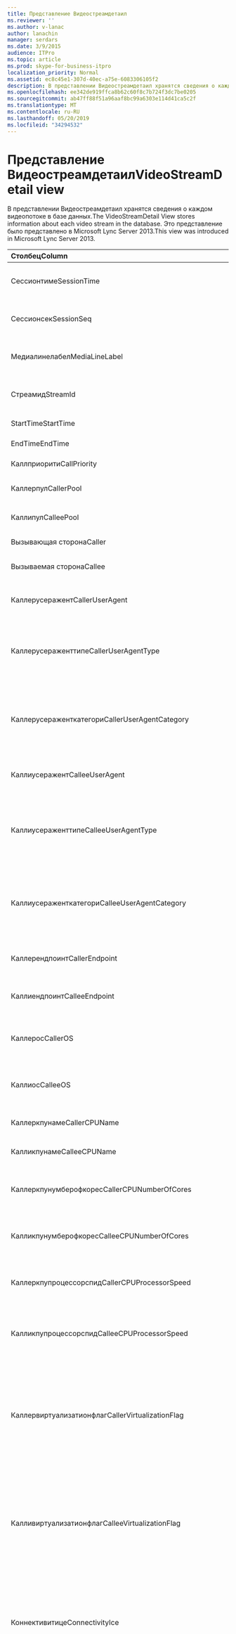 ```yaml
---
title: Представление Видеостреамдетаил
ms.reviewer: ''
ms.author: v-lanac
author: lanachin
manager: serdars
ms.date: 3/9/2015
audience: ITPro
ms.topic: article
ms.prod: skype-for-business-itpro
localization_priority: Normal
ms.assetid: ec8c45e1-307d-40ec-a75e-6083306105f2
description: В представлении Видеостреамдетаил хранятся сведения о каждом видеопотоке в базе данных. Это представление было представлено в Microsoft Lync Server 2013.
ms.openlocfilehash: ee342de919ffca8b62c60f8c7b724f3dc7be0205
ms.sourcegitcommit: ab47ff88f51a96aaf8bc99a6303e114d41ca5c2f
ms.translationtype: MT
ms.contentlocale: ru-RU
ms.lasthandoff: 05/20/2019
ms.locfileid: "34294532"
---
```

# <a name="videostreamdetail-view"></a><span data-ttu-id="116f9-104">Представление Видеостреамдетаил</span><span class="sxs-lookup"><span data-stu-id="116f9-104">VideoStreamDetail view</span></span>
 
<span data-ttu-id="116f9-105">В представлении Видеостреамдетаил хранятся сведения о каждом видеопотоке в базе данных.</span><span class="sxs-lookup"><span data-stu-id="116f9-105">The VideoStreamDetail View stores information about each video stream in the database.</span></span> <span data-ttu-id="116f9-106">Это представление было представлено в Microsoft Lync Server 2013.</span><span class="sxs-lookup"><span data-stu-id="116f9-106">This view was introduced in Microsoft Lync Server 2013.</span></span>
  
|<span data-ttu-id="116f9-107">**Столбец**</span><span class="sxs-lookup"><span data-stu-id="116f9-107">**Column**</span></span>|<span data-ttu-id="116f9-108">**Тип данных**</span><span class="sxs-lookup"><span data-stu-id="116f9-108">**Data Type**</span></span>|<span data-ttu-id="116f9-109">**Описание**</span><span class="sxs-lookup"><span data-stu-id="116f9-109">**Description**</span></span>|
|:-----|:-----|:-----|
|<span data-ttu-id="116f9-110">Сессионтиме</span><span class="sxs-lookup"><span data-stu-id="116f9-110">SessionTime</span></span>  <br/> |<span data-ttu-id="116f9-111">datetime</span><span class="sxs-lookup"><span data-stu-id="116f9-111">datetime</span></span>  <br/> |<span data-ttu-id="116f9-112">На которую ссылается [Таблица медиалине](medialine-0.md).</span><span class="sxs-lookup"><span data-stu-id="116f9-112">Referenced from the [MediaLine table](medialine-0.md).</span></span>  <br/> |
|<span data-ttu-id="116f9-113">Сессионсек</span><span class="sxs-lookup"><span data-stu-id="116f9-113">SessionSeq</span></span>  <br/> |<span data-ttu-id="116f9-114">целое</span><span class="sxs-lookup"><span data-stu-id="116f9-114">int</span></span>  <br/> |<span data-ttu-id="116f9-115">На которую ссылается [Таблица медиалине](medialine-0.md).</span><span class="sxs-lookup"><span data-stu-id="116f9-115">Referenced from the [MediaLine table](medialine-0.md).</span></span>  <br/> |
|<span data-ttu-id="116f9-116">Медиалинелабел</span><span class="sxs-lookup"><span data-stu-id="116f9-116">MediaLineLabel</span></span>  <br/> |<span data-ttu-id="116f9-117">tinyint</span><span class="sxs-lookup"><span data-stu-id="116f9-117">tinyint</span></span>  <br/> |<span data-ttu-id="116f9-118">На которую ссылается [Таблица медиалине](medialine-0.md).</span><span class="sxs-lookup"><span data-stu-id="116f9-118">Referenced from the [MediaLine table](medialine-0.md).</span></span>  <br/> |
|<span data-ttu-id="116f9-119">Стреамид</span><span class="sxs-lookup"><span data-stu-id="116f9-119">StreamId</span></span>  <br/> |<span data-ttu-id="116f9-120">целое</span><span class="sxs-lookup"><span data-stu-id="116f9-120">int</span></span>  <br/> |<span data-ttu-id="116f9-121">Уникальный идентификатор в строке мультимедиа.</span><span class="sxs-lookup"><span data-stu-id="116f9-121">Unique ID within a media line.</span></span>  <br/> |
|<span data-ttu-id="116f9-122">StartTime</span><span class="sxs-lookup"><span data-stu-id="116f9-122">StartTime</span></span>  <br/> |<span data-ttu-id="116f9-123">datetime</span><span class="sxs-lookup"><span data-stu-id="116f9-123">datetime</span></span>  <br/> |<span data-ttu-id="116f9-124">Время начала сеанса.</span><span class="sxs-lookup"><span data-stu-id="116f9-124">Start time of the session.</span></span>  <br/> |
|<span data-ttu-id="116f9-125">EndTime</span><span class="sxs-lookup"><span data-stu-id="116f9-125">EndTime</span></span>  <br/> |<span data-ttu-id="116f9-126">datetime</span><span class="sxs-lookup"><span data-stu-id="116f9-126">datetime</span></span>  <br/> |<span data-ttu-id="116f9-127">Время окончания сеанса.</span><span class="sxs-lookup"><span data-stu-id="116f9-127">End time of the session.</span></span>  <br/> |
|<span data-ttu-id="116f9-128">Каллприорити</span><span class="sxs-lookup"><span data-stu-id="116f9-128">CallPriority</span></span>  <br/> |<span data-ttu-id="116f9-129">целое</span><span class="sxs-lookup"><span data-stu-id="116f9-129">int</span></span>  <br/> |<span data-ttu-id="116f9-130">Приоритет звонка.</span><span class="sxs-lookup"><span data-stu-id="116f9-130">Priority of the call.</span></span>  <br/> |
|<span data-ttu-id="116f9-131">Каллерпул</span><span class="sxs-lookup"><span data-stu-id="116f9-131">CallerPool</span></span>  <br/> |<span data-ttu-id="116f9-132">nvarchar(256)</span><span class="sxs-lookup"><span data-stu-id="116f9-132">nvarchar(256)</span></span>  <br/> |<span data-ttu-id="116f9-133">Полное доменное имя пула вызывающего абонента.</span><span class="sxs-lookup"><span data-stu-id="116f9-133">Caller pool FQDN.</span></span>  <br/> |
|<span data-ttu-id="116f9-134">Каллипул</span><span class="sxs-lookup"><span data-stu-id="116f9-134">CalleePool</span></span>  <br/> |<span data-ttu-id="116f9-135">nvarchar(256)</span><span class="sxs-lookup"><span data-stu-id="116f9-135">nvarchar(256)</span></span>  <br/> |<span data-ttu-id="116f9-136">Полное доменное имя пула вызываемых абонентов.</span><span class="sxs-lookup"><span data-stu-id="116f9-136">Callee pool FQDN.</span></span>  <br/> |
|<span data-ttu-id="116f9-137">Вызывающая сторона</span><span class="sxs-lookup"><span data-stu-id="116f9-137">Caller</span></span>  <br/> |<span data-ttu-id="116f9-138">nvarchar (450)</span><span class="sxs-lookup"><span data-stu-id="116f9-138">nvarchar(450)</span></span>  <br/> |<span data-ttu-id="116f9-139">URI вызывающего абонента.</span><span class="sxs-lookup"><span data-stu-id="116f9-139">Caller's URI.</span></span>  <br/> |
|<span data-ttu-id="116f9-140">Вызываемая сторона</span><span class="sxs-lookup"><span data-stu-id="116f9-140">Callee</span></span>  <br/> |<span data-ttu-id="116f9-141">nvarchar (450)</span><span class="sxs-lookup"><span data-stu-id="116f9-141">nvarchar(450)</span></span>  <br/> |<span data-ttu-id="116f9-142">Универсальный код ресурса (URI) вызываемого абонента.</span><span class="sxs-lookup"><span data-stu-id="116f9-142">Callee's URI.</span></span>  <br/> |
|<span data-ttu-id="116f9-143">Каллерусеражент</span><span class="sxs-lookup"><span data-stu-id="116f9-143">CallerUserAgent</span></span>  <br/> |<span data-ttu-id="116f9-144">nvarchar(256)</span><span class="sxs-lookup"><span data-stu-id="116f9-144">nvarchar(256)</span></span>  <br/> |<span data-ttu-id="116f9-145">Строка агента пользователя вызывающего абонента.</span><span class="sxs-lookup"><span data-stu-id="116f9-145">Caller's user agent string.</span></span>  <br/> |
|<span data-ttu-id="116f9-146">Каллерусераженттипе</span><span class="sxs-lookup"><span data-stu-id="116f9-146">CallerUserAgentType</span></span>  <br/> |<span data-ttu-id="116f9-147">smallint</span><span class="sxs-lookup"><span data-stu-id="116f9-147">smallint</span></span>  <br/> |<span data-ttu-id="116f9-148">Тип агента пользователя вызывающего абонента.</span><span class="sxs-lookup"><span data-stu-id="116f9-148">Type of caller's user agent.</span></span> <span data-ttu-id="116f9-149">Дополнительные сведения приведены в [таблице UserAgent](useragent.md) .</span><span class="sxs-lookup"><span data-stu-id="116f9-149">See the [UserAgent table](useragent.md) for details.</span></span> <br/> |
|<span data-ttu-id="116f9-150">Каллерусераженткатегори</span><span class="sxs-lookup"><span data-stu-id="116f9-150">CallerUserAgentCategory</span></span>  <br/> |<span data-ttu-id="116f9-151">nvarchar (64)</span><span class="sxs-lookup"><span data-stu-id="116f9-151">nvarchar(64)</span></span>  <br/> |<span data-ttu-id="116f9-152">Категория агента пользователя вызывающего абонента.</span><span class="sxs-lookup"><span data-stu-id="116f9-152">Category of caller's user agent.</span></span> <span data-ttu-id="116f9-153">Подробнее смотрите [таблицу усеражентдеф (QoE)](useragentdef-qoe.md) .</span><span class="sxs-lookup"><span data-stu-id="116f9-153">See the [UserAgentDef table (QoE)](useragentdef-qoe.md) for details.</span></span> <br/> |
|<span data-ttu-id="116f9-154">Каллиусеражент</span><span class="sxs-lookup"><span data-stu-id="116f9-154">CalleeUserAgent</span></span>  <br/> |<span data-ttu-id="116f9-155">nvarchar(256)</span><span class="sxs-lookup"><span data-stu-id="116f9-155">nvarchar(256)</span></span>  <br/> |<span data-ttu-id="116f9-156">Строка агента пользователя вызываемого абонента.</span><span class="sxs-lookup"><span data-stu-id="116f9-156">Callee's user agent string.</span></span>  <br/> |
|<span data-ttu-id="116f9-157">Каллиусераженттипе</span><span class="sxs-lookup"><span data-stu-id="116f9-157">CalleeUserAgentType</span></span>  <br/> |<span data-ttu-id="116f9-158">smallint</span><span class="sxs-lookup"><span data-stu-id="116f9-158">smallint</span></span>  <br/> |<span data-ttu-id="116f9-159">Тип агента пользователя, вызываемого абонентом.</span><span class="sxs-lookup"><span data-stu-id="116f9-159">Type of callee's user agent.</span></span> <span data-ttu-id="116f9-160">Сведения о том, как это узнать, вы увидите в [таблице UserAgent](useragent.md) .</span><span class="sxs-lookup"><span data-stu-id="116f9-160">See the [UserAgent table](useragent.md) for information.</span></span> <br/> |
|<span data-ttu-id="116f9-161">Каллиусераженткатегори</span><span class="sxs-lookup"><span data-stu-id="116f9-161">CalleeUserAgentCategory</span></span>  <br/> |<span data-ttu-id="116f9-162">nvarchar (64)</span><span class="sxs-lookup"><span data-stu-id="116f9-162">nvarchar(64)</span></span>  <br/> |<span data-ttu-id="116f9-163">Категория агента пользователя вызываемого абонента.</span><span class="sxs-lookup"><span data-stu-id="116f9-163">Category of callee's user agent.</span></span> <span data-ttu-id="116f9-164">Для получения сведений о Усеражентдеф ознакомьтесь с [таблицей (QoE)](useragentdef-qoe.md) .</span><span class="sxs-lookup"><span data-stu-id="116f9-164">See the [UserAgentDef table (QoE)](useragentdef-qoe.md) for information.</span></span> <br/> |
|<span data-ttu-id="116f9-165">Каллерендпоинт</span><span class="sxs-lookup"><span data-stu-id="116f9-165">CallerEndpoint</span></span>  <br/> |<span data-ttu-id="116f9-166">nvarchar(256)</span><span class="sxs-lookup"><span data-stu-id="116f9-166">nvarchar(256)</span></span>  <br/> |<span data-ttu-id="116f9-167">Имя конечной точки вызывающего абонента.</span><span class="sxs-lookup"><span data-stu-id="116f9-167">Caller's endpoint name.</span></span>  <br/> |
|<span data-ttu-id="116f9-168">Каллиендпоинт</span><span class="sxs-lookup"><span data-stu-id="116f9-168">CalleeEndpoint</span></span>  <br/> |<span data-ttu-id="116f9-169">nvarchar(256)</span><span class="sxs-lookup"><span data-stu-id="116f9-169">nvarchar(256)</span></span>  <br/> |<span data-ttu-id="116f9-170">Имя конечной точки вызываемого абонента.</span><span class="sxs-lookup"><span data-stu-id="116f9-170">Callee's endpoint name.</span></span>  <br/> |
|<span data-ttu-id="116f9-171">Каллерос</span><span class="sxs-lookup"><span data-stu-id="116f9-171">CallerOS</span></span>  <br/> |<span data-ttu-id="116f9-172">nvarchar(128</span><span class="sxs-lookup"><span data-stu-id="116f9-172">nvarchar(128)</span></span>  <br/> |<span data-ttu-id="116f9-173">Операционная система (ОС) конечной точки вызывающего абонента.</span><span class="sxs-lookup"><span data-stu-id="116f9-173">Operating system (OS) of the caller's endpoint.</span></span>  <br/> |
|<span data-ttu-id="116f9-174">Каллиос</span><span class="sxs-lookup"><span data-stu-id="116f9-174">CalleeOS</span></span>  <br/> |<span data-ttu-id="116f9-175">nvarchar(128</span><span class="sxs-lookup"><span data-stu-id="116f9-175">nvarchar(128)</span></span>  <br/> |<span data-ttu-id="116f9-176">Операционная система (ОС) конечной точки вызываемого абонента.</span><span class="sxs-lookup"><span data-stu-id="116f9-176">Operating system (OS) of the callee's endpoint.</span></span>  <br/> |
|<span data-ttu-id="116f9-177">Каллеркпунаме</span><span class="sxs-lookup"><span data-stu-id="116f9-177">CallerCPUName</span></span>  <br/> |<span data-ttu-id="116f9-178">nvarchar(128</span><span class="sxs-lookup"><span data-stu-id="116f9-178">nvarchar(128)</span></span>  <br/> |<span data-ttu-id="116f9-179">Имя ЦП конечной точки вызывающего абонента.</span><span class="sxs-lookup"><span data-stu-id="116f9-179">CPU name of the caller's endpoint.</span></span>  <br/> |
|<span data-ttu-id="116f9-180">Калликпунаме</span><span class="sxs-lookup"><span data-stu-id="116f9-180">CalleeCPUName</span></span>  <br/> |<span data-ttu-id="116f9-181">nvarchar(128</span><span class="sxs-lookup"><span data-stu-id="116f9-181">nvarchar(128)</span></span>  <br/> |<span data-ttu-id="116f9-182">Имя ЦП конечной точки вызываемого абонента.</span><span class="sxs-lookup"><span data-stu-id="116f9-182">CPU name of the callee's endpoint.</span></span>  <br/> |
|<span data-ttu-id="116f9-183">Каллеркпунумберофкорес</span><span class="sxs-lookup"><span data-stu-id="116f9-183">CallerCPUNumberOfCores</span></span>  <br/> |<span data-ttu-id="116f9-184">smallint</span><span class="sxs-lookup"><span data-stu-id="116f9-184">smallint</span></span>  <br/> |<span data-ttu-id="116f9-185">Количество ядер ЦП конечной точки вызывающего абонента.</span><span class="sxs-lookup"><span data-stu-id="116f9-185">Number of CPU cores of the caller's endpoint.</span></span>  <br/> |
|<span data-ttu-id="116f9-186">Калликпунумберофкорес</span><span class="sxs-lookup"><span data-stu-id="116f9-186">CalleeCPUNumberOfCores</span></span>  <br/> |<span data-ttu-id="116f9-187">smallint</span><span class="sxs-lookup"><span data-stu-id="116f9-187">smallint</span></span>  <br/> |<span data-ttu-id="116f9-188">Количество ядер ЦП конечной точки вызываемого абонента.</span><span class="sxs-lookup"><span data-stu-id="116f9-188">Number of CPU cores of the callee's endpoint.</span></span>  <br/> |
|<span data-ttu-id="116f9-189">Каллеркпупроцессорспид</span><span class="sxs-lookup"><span data-stu-id="116f9-189">CallerCPUProcessorSpeed</span></span>  <br/> |<span data-ttu-id="116f9-190">целое</span><span class="sxs-lookup"><span data-stu-id="116f9-190">int</span></span>  <br/> |<span data-ttu-id="116f9-191">Частота процессора конечной точки вызывающего абонента.</span><span class="sxs-lookup"><span data-stu-id="116f9-191">CPU processor speed of the caller's endpoint.</span></span>  <br/> |
|<span data-ttu-id="116f9-192">Калликпупроцессорспид</span><span class="sxs-lookup"><span data-stu-id="116f9-192">CalleeCPUProcessorSpeed</span></span>  <br/> |<span data-ttu-id="116f9-193">целое</span><span class="sxs-lookup"><span data-stu-id="116f9-193">int</span></span>  <br/> |<span data-ttu-id="116f9-194">Тактовая частота процессора на конечной точке вызываемого абонента.</span><span class="sxs-lookup"><span data-stu-id="116f9-194">CPU processor speed of the callee's endpoint.</span></span>  <br/> |
|<span data-ttu-id="116f9-195">Каллервиртуализатионфлаг</span><span class="sxs-lookup"><span data-stu-id="116f9-195">CallerVirtualizationFlag</span></span>  <br/> |<span data-ttu-id="116f9-196">tinyint</span><span class="sxs-lookup"><span data-stu-id="116f9-196">tinyint</span></span>  <br/> |<span data-ttu-id="116f9-197">Указывает, работает ли система вызывающего абонента в виртуализованной среде.</span><span class="sxs-lookup"><span data-stu-id="116f9-197">Indicates whether the caller's system is running in a virtualized environment.</span></span> <span data-ttu-id="116f9-198">Дополнительные сведения приведены в [таблице конечная точка](endpoint.md) .</span><span class="sxs-lookup"><span data-stu-id="116f9-198">See the [Endpoint table](endpoint.md) for more information.</span></span> <br/> |
|<span data-ttu-id="116f9-199">Калливиртуализатионфлаг</span><span class="sxs-lookup"><span data-stu-id="116f9-199">CalleeVirtualizationFlag</span></span>  <br/> |<span data-ttu-id="116f9-200">tinyint</span><span class="sxs-lookup"><span data-stu-id="116f9-200">tinyint</span></span>  <br/> |<span data-ttu-id="116f9-201">Указывает, работает ли система вызываемого абонента в виртуализованной среде.</span><span class="sxs-lookup"><span data-stu-id="116f9-201">Indicates whether the callee's system is running in a virtualized environment.</span></span> <span data-ttu-id="116f9-202">Дополнительные сведения приведены в [таблице конечная точка](endpoint.md) .</span><span class="sxs-lookup"><span data-stu-id="116f9-202">See the [Endpoint table](endpoint.md) for more information.</span></span> <br/> |
|<span data-ttu-id="116f9-203">Коннективитице</span><span class="sxs-lookup"><span data-stu-id="116f9-203">ConnectivityIce</span></span>  <br/> |<span data-ttu-id="116f9-204">tinyint</span><span class="sxs-lookup"><span data-stu-id="116f9-204">tinyint</span></span>  <br/> |<span data-ttu-id="116f9-205">Сведения о пути к носителю, например прямая или ретранслируемая.</span><span class="sxs-lookup"><span data-stu-id="116f9-205">Information about media path, such as direct or relayed.</span></span> <span data-ttu-id="116f9-206">Для получения дополнительных сведений ознакомьтесь с [таблицей медиалине](medialine-0.md) .</span><span class="sxs-lookup"><span data-stu-id="116f9-206">See the [MediaLine table](medialine-0.md) for more information.</span></span> <br/> |
|<span data-ttu-id="116f9-207">Каллерицеварнингфлагс</span><span class="sxs-lookup"><span data-stu-id="116f9-207">CallerIceWarningFlags</span></span>  <br/> |<span data-ttu-id="116f9-208">целое</span><span class="sxs-lookup"><span data-stu-id="116f9-208">int</span></span>  <br/> |<span data-ttu-id="116f9-209">Сведения о процессе интерактивной установки подключения (ICE), описанные в разделе Флаги BITS для вызывающего абонента.</span><span class="sxs-lookup"><span data-stu-id="116f9-209">Information about Interactive Connectivity Establishment (ICE) process described in bits flags for the caller.</span></span> <span data-ttu-id="116f9-210">Подробности можно найти в спецификации серверного протокола контроля качества обслуживания.</span><span class="sxs-lookup"><span data-stu-id="116f9-210">For details, refer to the Quality of Experience Monitoring Server Protocol Specification.</span></span>  <br/> |
|<span data-ttu-id="116f9-211">Каллиицеварнингфлагс</span><span class="sxs-lookup"><span data-stu-id="116f9-211">CalleeIceWarningFlags</span></span>  <br/> |<span data-ttu-id="116f9-212">целое</span><span class="sxs-lookup"><span data-stu-id="116f9-212">int</span></span>  <br/> |<span data-ttu-id="116f9-213">Сведения о процессе установки интерактивной связи (ICE), описанные в флагах BITS для вызываемого абонента.</span><span class="sxs-lookup"><span data-stu-id="116f9-213">Information about Interactive Connectivity Establishment (ICE) process described in bits flags for the callee.</span></span> <span data-ttu-id="116f9-214">Подробности можно найти в спецификации серверного протокола контроля качества обслуживания.</span><span class="sxs-lookup"><span data-stu-id="116f9-214">For details, refer to the Quality of Experience Monitoring Server Protocol Specification.</span></span>  <br/> |
|<span data-ttu-id="116f9-215">Transport</span><span class="sxs-lookup"><span data-stu-id="116f9-215">Transport</span></span>  <br/> |<span data-ttu-id="116f9-216">целое</span><span class="sxs-lookup"><span data-stu-id="116f9-216">int</span></span>  <br/> |<span data-ttu-id="116f9-217">Тип транспорта: 0 — UDP, 1 — TCP.</span><span class="sxs-lookup"><span data-stu-id="116f9-217">Transport type: 0 is UDP, 1 is TCP.</span></span>  <br/> |
|<span data-ttu-id="116f9-218">Каллерипаддр</span><span class="sxs-lookup"><span data-stu-id="116f9-218">CallerIPAddr</span></span>  <br/> |<span data-ttu-id="116f9-219">var (50)</span><span class="sxs-lookup"><span data-stu-id="116f9-219">var(50)</span></span>  <br/> |<span data-ttu-id="116f9-220">IP-адрес вызывающего абонента.</span><span class="sxs-lookup"><span data-stu-id="116f9-220">IP address of the caller.</span></span> <span data-ttu-id="116f9-221">Это может быть либо IPv4, либо IPv6-адрес.</span><span class="sxs-lookup"><span data-stu-id="116f9-221">This may be either an IPv4 or an IPv6 address.</span></span>  <br/> |
|<span data-ttu-id="116f9-222">Каллерпорт</span><span class="sxs-lookup"><span data-stu-id="116f9-222">CallerPort</span></span>  <br/> |<span data-ttu-id="116f9-223">целое</span><span class="sxs-lookup"><span data-stu-id="116f9-223">int</span></span>  <br/> |<span data-ttu-id="116f9-224">Порт, используемый вызывающим абонентом.</span><span class="sxs-lookup"><span data-stu-id="116f9-224">Port used by the caller.</span></span>  <br/> |
|<span data-ttu-id="116f9-225">Каллеринсиде</span><span class="sxs-lookup"><span data-stu-id="116f9-225">CallerInside</span></span>  <br/> |<span data-ttu-id="116f9-226">бит</span><span class="sxs-lookup"><span data-stu-id="116f9-226">bit</span></span>  <br/> |<span data-ttu-id="116f9-227">Указывает, находится ли вызывающий абонент в сети Организации.</span><span class="sxs-lookup"><span data-stu-id="116f9-227">Indicates whether the caller is inside the organization network.</span></span> <span data-ttu-id="116f9-228">1 означает, что вызывающий абонент входит в корпоративную сеть, а 0 означает, что вызывающий абонент находится за пределами сети.</span><span class="sxs-lookup"><span data-stu-id="116f9-228">1 means caller is inside the enterprise network, 0 means the caller is outside the network.</span></span>  <br/> |
|<span data-ttu-id="116f9-229">Каллиипаддр</span><span class="sxs-lookup"><span data-stu-id="116f9-229">CalleeIPAddr</span></span>  <br/> |<span data-ttu-id="116f9-230">var (50)</span><span class="sxs-lookup"><span data-stu-id="116f9-230">var(50)</span></span>  <br/> |<span data-ttu-id="116f9-231">IP-адрес вызываемого абонента.</span><span class="sxs-lookup"><span data-stu-id="116f9-231">IP address of the callee.</span></span> <span data-ttu-id="116f9-232">Это может быть либо IPv4, либо IPv6-адрес.</span><span class="sxs-lookup"><span data-stu-id="116f9-232">This may be either an IPv4 or an IPv6 address.</span></span>  <br/> |
|<span data-ttu-id="116f9-233">Каллипорт</span><span class="sxs-lookup"><span data-stu-id="116f9-233">CalleePort</span></span>  <br/> |<span data-ttu-id="116f9-234">целое</span><span class="sxs-lookup"><span data-stu-id="116f9-234">int</span></span>  <br/> |<span data-ttu-id="116f9-235">Порт, используемый вызываемым абонентом.</span><span class="sxs-lookup"><span data-stu-id="116f9-235">Port used by the callee.</span></span>  <br/> |
|<span data-ttu-id="116f9-236">Каллиинсиде</span><span class="sxs-lookup"><span data-stu-id="116f9-236">CalleeInside</span></span>  <br/> |<span data-ttu-id="116f9-237">бит</span><span class="sxs-lookup"><span data-stu-id="116f9-237">bit</span></span>  <br/> |<span data-ttu-id="116f9-238">Указывает, входит ли вызывающий объект в сеть Организации. 1 означает вызываемый абонент в корпоративной сети, 0 означает, что вызываемый абонент находится за пределами сети.</span><span class="sxs-lookup"><span data-stu-id="116f9-238">Indicates whether the caller is inside the organization network.1 means callee is inside the enterprise network, 0 means the callee is outside the network.</span></span>  <br/> |
|<span data-ttu-id="116f9-239">Каллерусерсите</span><span class="sxs-lookup"><span data-stu-id="116f9-239">CallerUserSite</span></span>  <br/> |<span data-ttu-id="116f9-240">nvarchar(128</span><span class="sxs-lookup"><span data-stu-id="116f9-240">nvarchar(128)</span></span>  <br/> |<span data-ttu-id="116f9-241">Имя сайта вызывающего абонента.</span><span class="sxs-lookup"><span data-stu-id="116f9-241">Name of the caller's site.</span></span>  <br/> |
|<span data-ttu-id="116f9-242">Каллеррегион</span><span class="sxs-lookup"><span data-stu-id="116f9-242">CallerRegion</span></span>  <br/> |<span data-ttu-id="116f9-243">nvarchar(128</span><span class="sxs-lookup"><span data-stu-id="116f9-243">nvarchar(128)</span></span>  <br/> |<span data-ttu-id="116f9-244">Название страны или региона сайта вызывающего абонента.</span><span class="sxs-lookup"><span data-stu-id="116f9-244">Name of the country/region of the caller's site.</span></span>  <br/> |
|<span data-ttu-id="116f9-245">Каллиусерсите</span><span class="sxs-lookup"><span data-stu-id="116f9-245">CalleeUserSite</span></span>  <br/> |<span data-ttu-id="116f9-246">nvarchar(128</span><span class="sxs-lookup"><span data-stu-id="116f9-246">nvarchar(128)</span></span>  <br/> |<span data-ttu-id="116f9-247">Имя сайта вызываемого абонента.</span><span class="sxs-lookup"><span data-stu-id="116f9-247">Name of the callee's site.</span></span>  <br/> |
|<span data-ttu-id="116f9-248">Каллирегион</span><span class="sxs-lookup"><span data-stu-id="116f9-248">CalleeRegion</span></span>  <br/> |<span data-ttu-id="116f9-249">nvarchar(128</span><span class="sxs-lookup"><span data-stu-id="116f9-249">nvarchar(128)</span></span>  <br/> |<span data-ttu-id="116f9-250">Название страны или региона сайта вызываемого абонента.</span><span class="sxs-lookup"><span data-stu-id="116f9-250">Name of the country/region of the callee's site.</span></span>  <br/> |
|<span data-ttu-id="116f9-251">Каллеррелайипаддр</span><span class="sxs-lookup"><span data-stu-id="116f9-251">CallerRelayIPAddr</span></span>  <br/> |<span data-ttu-id="116f9-252">var (50)</span><span class="sxs-lookup"><span data-stu-id="116f9-252">var(50)</span></span>  <br/> |<span data-ttu-id="116f9-253">IP-адрес службы EDGE (/V), используемой вызывающим абонентом.</span><span class="sxs-lookup"><span data-stu-id="116f9-253">IP Address of the A/V Edge service used by the caller.</span></span> <span data-ttu-id="116f9-254">Дополнительные сведения приведены в [таблице IP-адрес](ipaddress.md) .</span><span class="sxs-lookup"><span data-stu-id="116f9-254">See the [IPAddress table](ipaddress.md) for more information.</span></span> <br/> |
|<span data-ttu-id="116f9-255">Каллеррелайпорт</span><span class="sxs-lookup"><span data-stu-id="116f9-255">CallerRelayPort</span></span>  <br/> |<span data-ttu-id="116f9-256">целое</span><span class="sxs-lookup"><span data-stu-id="116f9-256">int</span></span>  <br/> |<span data-ttu-id="116f9-257">Порт для службы EDGE (A/V), используемой вызывающим абонентом.</span><span class="sxs-lookup"><span data-stu-id="116f9-257">Port on the A/V Edge service used by the caller.</span></span>  <br/> |
|<span data-ttu-id="116f9-258">Каллирелайипаддр</span><span class="sxs-lookup"><span data-stu-id="116f9-258">CalleeRelayIPAddr</span></span>  <br/> |<span data-ttu-id="116f9-259">var (50)</span><span class="sxs-lookup"><span data-stu-id="116f9-259">var(50)</span></span>  <br/> |<span data-ttu-id="116f9-260">Ключ IP-адреса для службы EDGE (/V), используемой вызываемым абонентом.</span><span class="sxs-lookup"><span data-stu-id="116f9-260">IP Address key of the A/V Edge service used by the callee.</span></span> <span data-ttu-id="116f9-261">Дополнительные сведения приведены в [таблице IP-адрес](ipaddress.md) .</span><span class="sxs-lookup"><span data-stu-id="116f9-261">See the [IPAddress table](ipaddress.md) for more information.</span></span> <br/> |
|<span data-ttu-id="116f9-262">Каллирелайпорт</span><span class="sxs-lookup"><span data-stu-id="116f9-262">CalleeRelayPort</span></span>  <br/> |<span data-ttu-id="116f9-263">целое</span><span class="sxs-lookup"><span data-stu-id="116f9-263">int</span></span>  <br/> |<span data-ttu-id="116f9-264">Порт для службы EDGE (A/V), используемой вызываемым абонентом.</span><span class="sxs-lookup"><span data-stu-id="116f9-264">Port on the A/V Edge service used by the callee.</span></span>  <br/> |
|<span data-ttu-id="116f9-265">Каллеркаптуредев</span><span class="sxs-lookup"><span data-stu-id="116f9-265">CallerCaptureDev</span></span>  <br/> |<span data-ttu-id="116f9-266">varchar (256)</span><span class="sxs-lookup"><span data-stu-id="116f9-266">varchar(256)</span></span>  <br/> |<span data-ttu-id="116f9-267">Имя устройства захвата вызывающего абонента.</span><span class="sxs-lookup"><span data-stu-id="116f9-267">Caller's capture device name.</span></span>  <br/> |
|<span data-ttu-id="116f9-268">Каллеррендердев</span><span class="sxs-lookup"><span data-stu-id="116f9-268">CallerRenderDev</span></span>  <br/> |<span data-ttu-id="116f9-269">varchar (256)</span><span class="sxs-lookup"><span data-stu-id="116f9-269">varchar(256)</span></span>  <br/> |<span data-ttu-id="116f9-270">Имя устройства отрисовки вызывающего абонента.</span><span class="sxs-lookup"><span data-stu-id="116f9-270">Caller's render device name.</span></span>  <br/> |
|<span data-ttu-id="116f9-271">Каллеркаптуредевдривер</span><span class="sxs-lookup"><span data-stu-id="116f9-271">CallerCaptureDevDriver</span></span>  <br/> |<span data-ttu-id="116f9-272">varchar (256)</span><span class="sxs-lookup"><span data-stu-id="116f9-272">varchar(256)</span></span>  <br/> |<span data-ttu-id="116f9-273">Имя драйвера устройства захвата вызывающего абонента.</span><span class="sxs-lookup"><span data-stu-id="116f9-273">Caller's capture device driver name.</span></span>  <br/> |
|<span data-ttu-id="116f9-274">Каллеррендердевдривер</span><span class="sxs-lookup"><span data-stu-id="116f9-274">CallerRenderDevDriver</span></span>  <br/> |<span data-ttu-id="116f9-275">varchar (256)</span><span class="sxs-lookup"><span data-stu-id="116f9-275">varchar(256)</span></span>  <br/> |<span data-ttu-id="116f9-276">Имя драйвера устройства отрисовки вызывающего абонента.</span><span class="sxs-lookup"><span data-stu-id="116f9-276">Caller's render device driver name.</span></span>  <br/> |
|<span data-ttu-id="116f9-277">Калликаптуредев</span><span class="sxs-lookup"><span data-stu-id="116f9-277">CalleeCaptureDev</span></span>  <br/> |<span data-ttu-id="116f9-278">varchar (256)</span><span class="sxs-lookup"><span data-stu-id="116f9-278">varchar(256)</span></span>  <br/> |<span data-ttu-id="116f9-279">Имя устройства захвата абонента.</span><span class="sxs-lookup"><span data-stu-id="116f9-279">Callee's capture device name.</span></span>  <br/> |
|<span data-ttu-id="116f9-280">Каллирендердев</span><span class="sxs-lookup"><span data-stu-id="116f9-280">CalleeRenderDev</span></span>  <br/> |<span data-ttu-id="116f9-281">varchar (256)</span><span class="sxs-lookup"><span data-stu-id="116f9-281">varchar(256)</span></span>  <br/> |<span data-ttu-id="116f9-282">Имя устройства отрисовки вызываемого абонента.</span><span class="sxs-lookup"><span data-stu-id="116f9-282">Callee's render device name.</span></span>  <br/> |
|<span data-ttu-id="116f9-283">Каллекаптуредевдривер</span><span class="sxs-lookup"><span data-stu-id="116f9-283">CalleCaptureDevDriver</span></span>  <br/> |<span data-ttu-id="116f9-284">varchar (256)</span><span class="sxs-lookup"><span data-stu-id="116f9-284">varchar(256)</span></span>  <br/> |<span data-ttu-id="116f9-285">Имя драйвера устройства захвата абонента.</span><span class="sxs-lookup"><span data-stu-id="116f9-285">Callee's capture device driver name.</span></span>  <br/> |
|<span data-ttu-id="116f9-286">Каллирендердевдривер</span><span class="sxs-lookup"><span data-stu-id="116f9-286">CalleeRenderDevDriver</span></span>  <br/> |<span data-ttu-id="116f9-287">varchar (256)</span><span class="sxs-lookup"><span data-stu-id="116f9-287">varchar(256)</span></span>  <br/> |<span data-ttu-id="116f9-288">Имя драйвера устройства обработки вызываемого абонента.</span><span class="sxs-lookup"><span data-stu-id="116f9-288">Callee's render device driver name.</span></span>  <br/> |
|<span data-ttu-id="116f9-289">Каллернетворкконнектионтипе</span><span class="sxs-lookup"><span data-stu-id="116f9-289">CallerNetworkConnectionType</span></span>  <br/> |<span data-ttu-id="116f9-290">tinyint</span><span class="sxs-lookup"><span data-stu-id="116f9-290">tinyint</span></span>  <br/> |<span data-ttu-id="116f9-291">Тип сетевого подключения вызывающего абонента: 0 проводное соединение, 1 — Беспроводная связь.</span><span class="sxs-lookup"><span data-stu-id="116f9-291">Caller's network connection type: 0 is wired, 1 is wireless.</span></span>  <br/> |
|<span data-ttu-id="116f9-292">Каллервпн</span><span class="sxs-lookup"><span data-stu-id="116f9-292">CallerVPN</span></span>  <br/> |<span data-ttu-id="116f9-293">бит</span><span class="sxs-lookup"><span data-stu-id="116f9-293">bit</span></span>  <br/> |<span data-ttu-id="116f9-294">Указывает, подключен ли вызывающий абонент к виртуальной частной сети.</span><span class="sxs-lookup"><span data-stu-id="116f9-294">Indicates whether or not the caller connected over a virtual private network.</span></span> <span data-ttu-id="116f9-295">1 — это виртуальная частная сеть (VPN), а 0 — не VPN.</span><span class="sxs-lookup"><span data-stu-id="116f9-295">1 is virtual private network (VPN), 0 is non-VPN.</span></span>  <br/> |
|<span data-ttu-id="116f9-296">Каллерлинкспид</span><span class="sxs-lookup"><span data-stu-id="116f9-296">CallerLinkSpeed</span></span>  <br/> |<span data-ttu-id="116f9-297">десятичное число (18;)</span><span class="sxs-lookup"><span data-stu-id="116f9-297">decimal(18,)</span></span>  <br/> |<span data-ttu-id="116f9-298">Скорость сетевого соединения для конечной точки вызывающего абонента бит/с.</span><span class="sxs-lookup"><span data-stu-id="116f9-298">Network link speed for the caller's endpoint in bps.</span></span>  <br/> |
|<span data-ttu-id="116f9-299">Каллинетворкконнектионтипе</span><span class="sxs-lookup"><span data-stu-id="116f9-299">CalleeNetworkConnectionType</span></span>  <br/> |<span data-ttu-id="116f9-300">tinyint</span><span class="sxs-lookup"><span data-stu-id="116f9-300">tinyint</span></span>  <br/> |<span data-ttu-id="116f9-301">Тип сетевого подключения абонента: 0 – проводное, 1 — Беспроводная связь.</span><span class="sxs-lookup"><span data-stu-id="116f9-301">Callee's network connection type: 0 is wired, 1 is wireless.</span></span>  <br/> |
|<span data-ttu-id="116f9-302">Калливпн</span><span class="sxs-lookup"><span data-stu-id="116f9-302">CalleeVPN</span></span>  <br/> |<span data-ttu-id="116f9-303">бит</span><span class="sxs-lookup"><span data-stu-id="116f9-303">bit</span></span>  <br/> |<span data-ttu-id="116f9-304">Указывает, подсоединен ли вызывающий абонент к виртуальной частной сети.</span><span class="sxs-lookup"><span data-stu-id="116f9-304">Indicates whether or not the callee connected over a virtual private network.</span></span> <span data-ttu-id="116f9-305">1 — это виртуальная частная сеть (VPN), а 0 — не VPN.</span><span class="sxs-lookup"><span data-stu-id="116f9-305">1 is virtual private network (VPN), 0 is non-VPN.</span></span>  <br/> |
|<span data-ttu-id="116f9-306">Каллилинкспид</span><span class="sxs-lookup"><span data-stu-id="116f9-306">CalleeLinkSpeed</span></span>  <br/> |<span data-ttu-id="116f9-307">десятичное число (18; 0)</span><span class="sxs-lookup"><span data-stu-id="116f9-307">decimal(18,0)</span></span>  <br/> |<span data-ttu-id="116f9-308">Скорость сетевого соединения для конечной точки вызываемого абонента (бит/с).</span><span class="sxs-lookup"><span data-stu-id="116f9-308">Network link speed for the callee's endpoint (in bps).</span></span>  <br/> |
|<span data-ttu-id="116f9-309">Конверсатионалмос</span><span class="sxs-lookup"><span data-stu-id="116f9-309">ConversationalMOS</span></span>  <br/> |<span data-ttu-id="116f9-310">десятичное число (3, 2)</span><span class="sxs-lookup"><span data-stu-id="116f9-310">decimal(3,2)</span></span>  <br/> |<span data-ttu-id="116f9-311">Нарровбанд MOS из сеансов голосовой связи (на основе обоих звуковых потоков).</span><span class="sxs-lookup"><span data-stu-id="116f9-311">Narrowband Conversational MOS of the audio sessions (based on both audio streams).</span></span>  <br/> |
|<span data-ttu-id="116f9-312">Апплиедбандвидслимит</span><span class="sxs-lookup"><span data-stu-id="116f9-312">AppliedBandwidthLimit</span></span>  <br/> |<span data-ttu-id="116f9-313">целое</span><span class="sxs-lookup"><span data-stu-id="116f9-313">int</span></span>  <br/> |<span data-ttu-id="116f9-314">Реальная пропускная способность, примененная к потоку отправки данных в соответствии с различными параметрами политики (например, "повернуть", "API", SDP, сервер политики и т. д.).</span><span class="sxs-lookup"><span data-stu-id="116f9-314">Actual bandwidth applied to the given send side stream given various policy settings (TURN, API, SDP, Policy Server, and so on).</span></span> <span data-ttu-id="116f9-315">Это не следует путать с эффективной пропускной способностью, так как в зависимости от оценки пропускной способности может снизиться эффективная пропускная способность.</span><span class="sxs-lookup"><span data-stu-id="116f9-315">This is not to be confused with the effective bandwidth because there can be a lower effective bandwidth based on the bandwidth estimate.</span></span> <span data-ttu-id="116f9-316">Это является, по сути, максимальной пропускной способностью потока отправки, который может занимать ограничения пропускной способности.</span><span class="sxs-lookup"><span data-stu-id="116f9-316">This is basically the maximum bandwidth the send stream can take barring limits imposed by the bandwidth estimate.</span></span>  <br/> |
|<span data-ttu-id="116f9-317">JitterInterArrival</span><span class="sxs-lookup"><span data-stu-id="116f9-317">JitterInterArrival</span></span>  <br/> |<span data-ttu-id="116f9-318">целое</span><span class="sxs-lookup"><span data-stu-id="116f9-318">int</span></span>  <br/> |<span data-ttu-id="116f9-319">Средняя колебание сети из статистики протокола управления временем в реальном времени (РТКП).</span><span class="sxs-lookup"><span data-stu-id="116f9-319">Average network jitter from Real Time Control Protocol (RTCP) statistics.</span></span>  <br/> |
|<span data-ttu-id="116f9-320">Життеринтерарривалмакс</span><span class="sxs-lookup"><span data-stu-id="116f9-320">JitterInterArrivalMax</span></span>  <br/> |<span data-ttu-id="116f9-321">целое</span><span class="sxs-lookup"><span data-stu-id="116f9-321">int</span></span>  <br/> |<span data-ttu-id="116f9-322">Максимальная колебание сети во время звонка.</span><span class="sxs-lookup"><span data-stu-id="116f9-322">Maximum network jitter during the call.</span></span>  <br/> |
|<span data-ttu-id="116f9-323">RoundTrip</span><span class="sxs-lookup"><span data-stu-id="116f9-323">RoundTrip</span></span>  <br/> |<span data-ttu-id="116f9-324">целое</span><span class="sxs-lookup"><span data-stu-id="116f9-324">int</span></span>  <br/> |<span data-ttu-id="116f9-325">Время кругового приема из статистики РТКП.</span><span class="sxs-lookup"><span data-stu-id="116f9-325">Round trip time from RTCP statistics.</span></span>  <br/> |
|<span data-ttu-id="116f9-326">Раундтрипмакс</span><span class="sxs-lookup"><span data-stu-id="116f9-326">RoundTripMax</span></span>  <br/> |<span data-ttu-id="116f9-327">целое</span><span class="sxs-lookup"><span data-stu-id="116f9-327">int</span></span>  <br/> |<span data-ttu-id="116f9-328">Максимальное время кругового приема для звукового потока.</span><span class="sxs-lookup"><span data-stu-id="116f9-328">Maximum round trip time for the audio stream.</span></span>  <br/> |
|<span data-ttu-id="116f9-329">PacketLossRate</span><span class="sxs-lookup"><span data-stu-id="116f9-329">PacketLossRate</span></span>  <br/> |<span data-ttu-id="116f9-330">десятичное число (5; 4)</span><span class="sxs-lookup"><span data-stu-id="116f9-330">decimal(5,4)</span></span>  <br/> |<span data-ttu-id="116f9-331">Средняя скорость потерь пакетов во время звонка.</span><span class="sxs-lookup"><span data-stu-id="116f9-331">Average packet loss rate during the call.</span></span>  <br/> |
|<span data-ttu-id="116f9-332">Паккетлоссратемакс</span><span class="sxs-lookup"><span data-stu-id="116f9-332">PacketLossRateMax</span></span>  <br/> |<span data-ttu-id="116f9-333">десятичное число (5; 4)</span><span class="sxs-lookup"><span data-stu-id="116f9-333">decimal(5,4)</span></span>  <br/> |<span data-ttu-id="116f9-334">Максимальное количество потерь пакетов, замеченное во время звонка.</span><span class="sxs-lookup"><span data-stu-id="116f9-334">Maximum packet loss observed during the call.</span></span>  <br/> |
|<span data-ttu-id="116f9-335">Паккетутилизатион</span><span class="sxs-lookup"><span data-stu-id="116f9-335">PacketUtilization</span></span>  <br/> |<span data-ttu-id="116f9-336">целое</span><span class="sxs-lookup"><span data-stu-id="116f9-336">int</span></span>  <br/> |<span data-ttu-id="116f9-337">Число пакетов для видеопотока (транспортный протокол в реальном времени).</span><span class="sxs-lookup"><span data-stu-id="116f9-337">Packet count for the video stream (Real Time Transport Protocol, RTP).</span></span>  <br/> |
|<span data-ttu-id="116f9-338">Самый пропускная способность</span><span class="sxs-lookup"><span data-stu-id="116f9-338">BandwidthEst</span></span>  <br/> |<span data-ttu-id="116f9-339">целое</span><span class="sxs-lookup"><span data-stu-id="116f9-339">int</span></span>  <br/> |<span data-ttu-id="116f9-340">Оценка пропускной способности для аудиопотока.</span><span class="sxs-lookup"><span data-stu-id="116f9-340">Bandwidth estimates for the audio stream.</span></span>  <br/> |
|<span data-ttu-id="116f9-341">PayloadDescription</span><span class="sxs-lookup"><span data-stu-id="116f9-341">PayloadDescription</span></span>  <br/> |<span data-ttu-id="116f9-342">целое</span><span class="sxs-lookup"><span data-stu-id="116f9-342">int</span></span>  <br/> |<span data-ttu-id="116f9-343">Аудиокодек, использованный для вызова, на который ссылается [Таблица пайлоаддескриптион](payloaddescription.md).</span><span class="sxs-lookup"><span data-stu-id="116f9-343">Audio codec used for the call, referenced from the [PayloadDescription table](payloaddescription.md).</span></span>  <br/> |
|<span data-ttu-id="116f9-344">Видеоресолутион</span><span class="sxs-lookup"><span data-stu-id="116f9-344">VideoResolution</span></span>  <br/> |<span data-ttu-id="116f9-345">char (9)</span><span class="sxs-lookup"><span data-stu-id="116f9-345">char(9)</span></span>  <br/> |<span data-ttu-id="116f9-346">Разрешение видео в пикселях, умноженное на высоту в пикселях.</span><span class="sxs-lookup"><span data-stu-id="116f9-346">Resolution of the video in pixels width multiplied by pixels height.</span></span> <span data-ttu-id="116f9-347">Отображается в виде строки.</span><span class="sxs-lookup"><span data-stu-id="116f9-347">Reported as a string.</span></span>  <br/> |
|<span data-ttu-id="116f9-348">Видеобитратеавг</span><span class="sxs-lookup"><span data-stu-id="116f9-348">VideoBitRateAvg</span></span>  <br/> |<span data-ttu-id="116f9-349">целое</span><span class="sxs-lookup"><span data-stu-id="116f9-349">int</span></span>  <br/> |<span data-ttu-id="116f9-350">Средняя скорость потока видео.</span><span class="sxs-lookup"><span data-stu-id="116f9-350">Average bit rate of the video stream.</span></span>  <br/> |
|<span data-ttu-id="116f9-351">Инбаундвидеофрамератеавг</span><span class="sxs-lookup"><span data-stu-id="116f9-351">InboundVideoFrameRateAvg</span></span>  <br/> |<span data-ttu-id="116f9-352">десятичное число (9; 4)</span><span class="sxs-lookup"><span data-stu-id="116f9-352">decimal(9,4)</span></span>  <br/> |<span data-ttu-id="116f9-353">Частота кадров, полученных в видеоролике.</span><span class="sxs-lookup"><span data-stu-id="116f9-353">Frame rate of video received.</span></span>  <br/> |
|<span data-ttu-id="116f9-354">Аутбаундвидеофрамератеавг</span><span class="sxs-lookup"><span data-stu-id="116f9-354">OutboundVideoFrameRateAvg</span></span>  <br/> |<span data-ttu-id="116f9-355">десятичное число (9; 4)</span><span class="sxs-lookup"><span data-stu-id="116f9-355">decimal(9,4)</span></span>  <br/> |<span data-ttu-id="116f9-356">Частота кадров, отправленных видео.</span><span class="sxs-lookup"><span data-stu-id="116f9-356">Frame rate of video sent.</span></span>  <br/> |
|<span data-ttu-id="116f9-357">Виидеобитратемакс</span><span class="sxs-lookup"><span data-stu-id="116f9-357">ViideoBitRateMax</span></span>  <br/> |<span data-ttu-id="116f9-358">целое</span><span class="sxs-lookup"><span data-stu-id="116f9-358">int</span></span>  <br/> |<span data-ttu-id="116f9-359">Максимальная скорость видеосигнала во время видеосеанса.</span><span class="sxs-lookup"><span data-stu-id="116f9-359">Maximum video bit rate during the video session.</span></span>  <br/> |
|<span data-ttu-id="116f9-360">Видеопаккетлоссрате</span><span class="sxs-lookup"><span data-stu-id="116f9-360">VideoPacketLossRate</span></span>  <br/> |<span data-ttu-id="116f9-361">десятичное число (9; 4)</span><span class="sxs-lookup"><span data-stu-id="116f9-361">decimal(9,4)</span></span>  <br/> |<span data-ttu-id="116f9-362">Частота потери видеопакетов.</span><span class="sxs-lookup"><span data-stu-id="116f9-362">Rate at which video packets were lost.</span></span>  <br/> |
|<span data-ttu-id="116f9-363">Видеофрамелоссрате</span><span class="sxs-lookup"><span data-stu-id="116f9-363">VideoFrameLossRate</span></span>  <br/> |<span data-ttu-id="116f9-364">Decimal (9.4)</span><span class="sxs-lookup"><span data-stu-id="116f9-364">decimal(9.4)</span></span>  <br/> |<span data-ttu-id="116f9-365">Процент от общего числа потерянных кадров видео.</span><span class="sxs-lookup"><span data-stu-id="116f9-365">Percentage of total video frames that are lost.</span></span>  <br/> |
|<span data-ttu-id="116f9-366">Видеофек</span><span class="sxs-lookup"><span data-stu-id="116f9-366">VideoFEC</span></span>  <br/> |<span data-ttu-id="116f9-367">бит</span><span class="sxs-lookup"><span data-stu-id="116f9-367">bit</span></span>  <br/> |<span data-ttu-id="116f9-368">Не используется.</span><span class="sxs-lookup"><span data-stu-id="116f9-368">Not used.</span></span>  <br/> |
|<span data-ttu-id="116f9-369">Видеоаллокатебвавг</span><span class="sxs-lookup"><span data-stu-id="116f9-369">VideoAllocateBWAvg</span></span>  <br/> |<span data-ttu-id="116f9-370">целое</span><span class="sxs-lookup"><span data-stu-id="116f9-370">int</span></span>  <br/> |<span data-ttu-id="116f9-371">Средний объем пропускной способности, выделенной для видео.</span><span class="sxs-lookup"><span data-stu-id="116f9-371">Average amount of bandwidth allocated for video.</span></span>  <br/> |
|<span data-ttu-id="116f9-372">VideoLocalFrameLossPercentageAvg</span><span class="sxs-lookup"><span data-stu-id="116f9-372">VideoLocalFrameLossPercentageAvg</span></span>  <br/> |<span data-ttu-id="116f9-373">Decimal (9.4)</span><span class="sxs-lookup"><span data-stu-id="116f9-373">decimal(9.4)</span></span>  <br/> |<span data-ttu-id="116f9-374">Процент от общего количества кадров видео, которые были утрачены.</span><span class="sxs-lookup"><span data-stu-id="116f9-374">Percentage of total video frames that were lost.</span></span>  <br/> |
|<span data-ttu-id="116f9-375">Сендерискаллерпаи</span><span class="sxs-lookup"><span data-stu-id="116f9-375">SenderIsCallerPAI</span></span>  <br/> |<span data-ttu-id="116f9-376">бит</span><span class="sxs-lookup"><span data-stu-id="116f9-376">bit</span></span>  <br/> |<span data-ttu-id="116f9-377">Направление потока для идентификационной информации, утвержденной p.</span><span class="sxs-lookup"><span data-stu-id="116f9-377">Stream direction for p-asserted identity information.</span></span> <span data-ttu-id="116f9-378">1 — направление потока на вызываемый абонентом. 0 — направление потока из вызываемого объекта вызывающему абоненту.</span><span class="sxs-lookup"><span data-stu-id="116f9-378">1 means the stream direction is from the caller to the callee; 0 means the stream direction is from the callee to the caller.</span></span>  <br/> |
   

